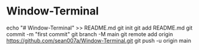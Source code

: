 # Window-Terminal
echo "# Window-Terminal" >> README.md
git init
git add README.md
git commit -m "first commit"
git branch -M main
git remote add origin https://github.com/sean007a/Window-Terminal.git
git push -u origin main
